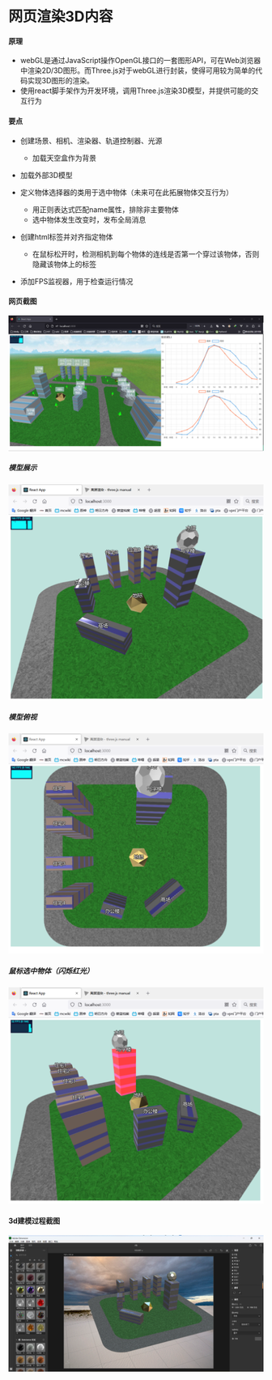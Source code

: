 # 网页渲染3D内容

#### 原理

- webGL是通过JavaScript操作OpenGL接口的一套图形API，可在Web浏览器中渲染2D/3D图形。而Three.js对于webGL进行封装，使得可用较为简单的代码实现3D图形的渲染。
- 使用react脚手架作为开发环境，调用Three.js渲染3D模型，并提供可能的交互行为

#### 要点

- 创建场景、相机、渲染器、轨道控制器、光源
  - 加载天空盒作为背景

- 加载外部3D模型
- 定义物体选择器的类用于选中物体（未来可在此拓展物体交互行为）
  - 用正则表达式匹配name属性，排除非主要物体
  - 选中物体发生改变时，发布全局消息

- 创建html标签并对齐指定物体
  - 在鼠标松开时，检测相机到每个物体的连线是否第一个穿过该物体，否则隐藏该物体上的标签

- 添加FPS监视器，用于检查运行情况




#### 网页截图

![image-20230507214010476](3Dcity.assets/image-20230507214010476.png)

##### 模型展示

![image-20230418181815128](3Dcity.assets/image-20230418181815128.png)

##### 模型俯视

![image-20230418192948472](3Dcity.assets/image-20230418192948472.png)

##### 鼠标选中物体（闪烁红光）

![image-20230418183507663](3Dcity.assets/image-20230418183507663.png)

#### 3d建模过程截图

![image-20230418181953035](3Dcity.assets/image-20230418181953035.png)
